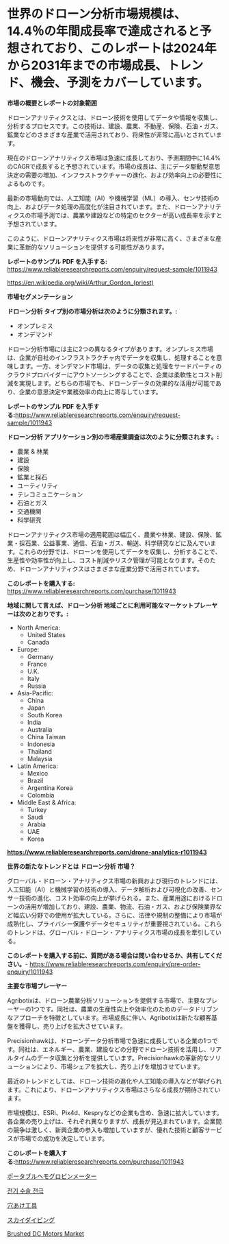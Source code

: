 <p><h1>世界のドローン分析市場規模は、14.4％の年間成長率で達成されると予想されており、このレポートは2024年から2031年までの市場成長、トレンド、機会、予測をカバーしています。</h1></p><p><strong>市場の概要とレポートの対象範囲</strong></p>
<p><p>ドローンアナリティクスとは、ドローン技術を使用してデータや情報を収集し、分析するプロセスです。この技術は、建設、農業、不動産、保険、石油・ガス、鉱業などのさまざまな産業で活用されており、将来性が非常に高いとされています。</p><p>現在のドローンアナリティクス市場は急速に成長しており、予測期間中に14.4%のCAGRで成長すると予想されています。市場の成長は、主にデータ駆動型意思決定の需要の増加、インフラストラクチャーの進化、および効率向上の必要性によるものです。</p><p>最新の市場動向では、人工知能（AI）や機械学習（ML）の導入、センサ技術の向上、およびデータ処理の高度化が注目されています。また、ドローンアナリティクスの市場予測では、農業や建設などの特定のセクターが高い成長率を示すと予想されています。</p><p>このように、ドローンアナリティクス市場は将来性が非常に高く、さまざまな産業に革新的なソリューションを提供する可能性があります。</p></p>
<p><strong>レポートのサンプル PDF を入手する:</strong> <a href="https://www.reliableresearchreports.com/enquiry/request-sample/1011943">https://www.reliableresearchreports.com/enquiry/request-sample/1011943</a></p>
<p><a href="https://en.wikipedia.org/wiki/Arthur_Gordon_(priest)">https://en.wikipedia.org/wiki/Arthur_Gordon_(priest)</a></p>
<p><strong>市場セグメンテーション</strong></p>
<p><strong>ドローン分析 タイプ別の市場分析は次のように分類されます。:</strong></p>
<p><ul><li>オンプレミス</li><li>オンデマンド</li></ul></p>
<p><p>ドローン分析市場には主に2つの異なるタイプがあります。オンプレミス市場は、企業が自社のインフラストラクチャ内でデータを収集し、処理することを意味します。一方、オンデマンド市場は、データの収集と処理をサードパーティのクラウドプロバイダーにアウトソーシングすることで、企業は柔軟性とコスト削減を実現します。どちらの市場でも、ドローンデータの効果的な活用が可能であり、企業の意思決定や業務効率の向上に寄与しています。</p></p>
<p><strong>レポートのサンプル PDF を入手する:</strong><a href="https://www.reliableresearchreports.com/enquiry/request-sample/1011943">https://www.reliableresearchreports.com/enquiry/request-sample/1011943</a></p>
<p><strong> ドローン分析 アプリケーション別の市場産業調査は次のように分類されます。:</strong></p>
<p><ul><li>農業 & 林業</li><li>建設</li><li>保険</li><li>鉱業と採石</li><li>ユーティリティ</li><li>テレコミュニケーション</li><li>石油とガス</li><li>交通機関</li><li>科学研究</li></ul></p>
<p><p>ドローンアナリティクス市場の適用範囲は幅広く、農業や林業、建設、保険、鉱業・採石業、公益事業、通信、石油・ガス、輸送、科学研究などに及んでいます。これらの分野では、ドローンを使用してデータを収集し、分析することで、生産性や効率性が向上し、コスト削減やリスク管理が可能となります。そのため、ドローンアナリティクスはさまざまな産業分野で活用されています。</p></p>
<p><strong>このレポートを購入する:</strong> <a href="https://www.reliableresearchreports.com/purchase/1011943">https://www.reliableresearchreports.com/purchase/1011943</a></p>
<p><strong>地域に関して言えば、ドローン分析 地域ごとに利用可能なマーケットプレーヤーは次のとおりです。:</strong></p>
<p><ul>
    <li>
        North America:
        <ul>
            <li>United States</li>
            <li>Canada</li>
        </ul>
    </li>
    <li>
        Europe:
        <ul>
            <li>Germany</li>
            <li>France</li>
            <li>U.K.</li>
            <li>Italy</li>
            <li>Russia</li>
        </ul>
    </li>
    <li>
        Asia-Pacific:
        <ul>
            <li>China</li>
            <li>Japan</li>
            <li>South Korea</li>
            <li>India</li>
            <li>Australia</li>
            <li>China Taiwan</li>
            <li>Indonesia</li>
            <li>Thailand</li>
            <li>Malaysia</li>
        </ul>
    </li>
    <li>
        Latin America:
        <ul>
            <li>Mexico</li>
            <li>Brazil</li>
            <li>Argentina Korea</li>
            <li>Colombia</li>
        </ul>
    </li>
    <li>
        Middle East & Africa:
        <ul>
            <li>Turkey</li>
            <li>Saudi</li>
            <li>Arabia</li>
            <li>UAE</li>
            <li>Korea</li>
        </ul>
    </li>
    </ul></p>
<p><strong><a href="https://www.reliableresearchreports.com/drone-analytics-r1011943">https://www.reliableresearchreports.com/drone-analytics-r1011943</a></strong></p>
<p><strong>世界の新たなトレンドとは ドローン分析 市場？</strong></p>
<p><p>グローバル・ドローン・アナリティクス市場の新興および現行のトレンドには、人工知能（AI）と機械学習の技術の導入、データ解析および可視化の改善、センサー技術の進化、コスト効率の向上が挙げられる。また、産業用途におけるドローンの活用が増加しており、建設、農業、物流、石油・ガス、および保険業界など幅広い分野での使用が拡大している。さらに、法律や規制の整備により市場が成熟化し、プライバシー保護やデータセキュリティが重要視されている。これらのトレンドは、グローバル・ドローン・アナリティクス市場の成長を牽引している。</p></p>
<p><strong>このレポートを購入する前に、質問がある場合は問い合わせるか、共有してください。</strong>- <a href="https://www.reliableresearchreports.com/enquiry/pre-order-enquiry/1011943">https://www.reliableresearchreports.com/enquiry/pre-order-enquiry/1011943</a></p>
<p><strong>主要な市場プレーヤー</strong></p>
<p><p>Agribotixは、ドローン農業分析ソリューションを提供する市場で、主要なプレーヤーの1つです。同社は、農業の生産性向上や効率化のためのデータドリブンなアプローチを特徴としています。市場成長に伴い、Agribotixは新たな顧客基盤を獲得し、売り上げを拡大させています。</p><p>Precisionhawkは、ドローンデータ分析市場で急速に成長している企業の1つです。同社は、エネルギー、農業、建設などの分野でドローン技術を活用し、リアルタイムのデータ収集と分析を提供しています。Precisionhawkの革新的なソリューションにより、市場シェアを拡大し、売り上げを増加させています。</p><p>最近のトレンドとしては、ドローン技術の進化や人工知能の導入などが挙げられます。これにより、ドローンアナリティクス市場はさらなる成長が期待されています。</p><p>市場規模は、ESRi、Pix4d、Kespryなどの企業も含め、急速に拡大しています。各企業の売り上げは、それぞれ異なりますが、成長が見込まれています。企業間の競争は激しく、新興企業の参入も増加していますが、優れた技術と顧客サービスが市場での成功を決定しています。</p></p>
<p><strong>このレポートを購入する:</strong><a href="https://www.reliableresearchreports.com/purchase/1011943">https://www.reliableresearchreports.com/purchase/1011943</a></p>
<p><p><a href="https://medium.com/@rudysimonis2023/%E6%90%BA%E5%B8%AF%E5%BC%8F%E3%83%98%E3%83%A2%E3%82%B0%E3%83%AD%E3%83%93%E3%83%B3%E3%83%A1%E3%83%BC%E3%82%BF%E3%83%BC%E5%B8%82%E5%A0%B4%E3%81%AE%E3%82%B5%E3%82%A4%E3%82%BA-%E3%82%B7%E3%82%A7%E3%82%A2-%E3%83%88%E3%83%AC%E3%83%B3%E3%83%89%E5%88%86%E6%9E%90%E3%83%AC%E3%83%9D%E3%83%BC%E3%83%88-%E3%82%A8%E3%83%B3%E3%83%89%E3%83%A6%E3%83%BC%E3%82%B9-%E7%97%85%E9%99%A2-%E7%A0%94%E7%A9%B6%E6%89%80-%E3%81%9D%E3%81%AE%E4%BB%96-%E5%8E%9F%E6%9D%90%E6%96%99%E5%88%A5-2031%E5%B9%B4%E3%81%BE%E3%81%A7%E3%81%AE%E4%BA%88%E6%B8%AC-28e73c7ce822">ポータブルヘモグロビンメーター</a></p><p><a href="https://medium.com/@mujgankortalih/%EC%A0%84%EA%B8%B0-%EC%88%98%EC%88%A0-%EC%A0%84%EA%B7%B9-%EC%8B%9C%EC%9E%A5-%EB%B3%B4%EA%B3%A0%EC%84%9C-%EC%A0%9C%ED%92%88-%EC%9C%A0%ED%98%95-%ED%95%B8%EB%93%9C-%EC%BB%A8%ED%8A%B8%EB%A1%A4-%ED%92%8B-%EC%BB%A8%ED%8A%B8%EB%A1%A4-%EC%B5%9C%EC%A2%85-%EC%82%AC%EC%9A%A9%EC%B2%98-%EB%B3%91%EC%9B%90-%EB%B0%8F-%ED%81%B4%EB%A6%AC%EB%8B%89-ascs-%EA%B8%B0%ED%83%80-%EB%B0%8F-%EC%A7%80%EC%97%AD-2024-2031-29974ed59577">전기 수술 전극</a></p><p><a href="https://github.com/lababdou/Market-Research-Report-List-5/blob/main/897152248530.md">穴あけ工具</a></p><p><a href="https://medium.com/@dressleredward/%E3%82%B0%E3%83%AD%E3%83%BC%E3%83%90%E3%83%AB%E3%82%B9%E3%82%AB%E3%82%A4%E3%83%80%E3%82%A4%E3%83%93%E3%83%B3%E3%82%B0%E6%A5%AD%E7%95%8C%E3%81%AE%E5%B8%82%E5%A0%B4%E8%AA%BF%E6%9F%BB%E3%83%AC%E3%83%9D%E3%83%BC%E3%83%88-%E7%AB%B6%E4%BA%89%E7%8A%B6%E6%B3%81-%E5%B8%82%E5%A0%B4%E8%A6%8F%E6%A8%A1-%E5%9C%B0%E5%9F%9F%E3%81%AE%E7%8A%B6%E6%B3%81%E3%81%8A%E3%82%88%E3%81%B3%E8%A6%8B%E9%80%9A%E3%81%97%E4%BA%88%E6%B8%AC-2024%E5%B9%B4%E3%81%8B%E3%82%892031%E5%B9%B4%E3%81%BE%E3%81%A7-4c91d6cb0722">スカイダイビング</a></p><p><a href="https://issuu.com/reportprime-2/docs/brushed-dc-motors-market-size-2030.pptx">Brushed DC Motors Market</a></p></p>
